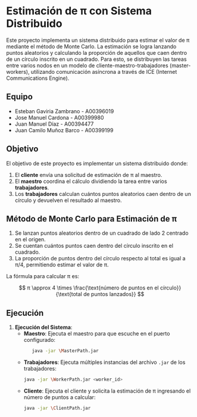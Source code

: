 # Estimación de π con Sistema Distribuido

Este proyecto implementa un sistema distribuido para estimar el valor de π mediante el método de Monte Carlo. La estimación se logra lanzando puntos aleatorios y calculando la proporción de aquellos que caen dentro de un círculo inscrito en un cuadrado. Para esto, se distribuyen las tareas entre varios nodos en un modelo de cliente-maestro-trabajadores (master-workers), utilizando comunicación asíncrona a través de ICE (Internet Communications Engine).

## Equipo

- Esteban Gaviria Zambrano - A00396019
- Jose Manuel Cardona - A00399980
- Juan Manuel Díaz - A00394477
- Juan Camilo Muñoz Barco - A00399199

## Objetivo

El objetivo de este proyecto es implementar un sistema distribuido donde:
1. El **cliente** envía una solicitud de estimación de π al maestro.
2. El **maestro** coordina el cálculo dividiendo la tarea entre varios **trabajadores**.
3. Los **trabajadores** calculan cuántos puntos aleatorios caen dentro de un círculo y devuelven el resultado al maestro.

## Método de Monte Carlo para Estimación de π

1. Se lanzan puntos aleatorios dentro de un cuadrado de lado 2 centrado en el origen.
2. Se cuentan cuántos puntos caen dentro del círculo inscrito en el cuadrado.
3. La proporción de puntos dentro del círculo respecto al total es igual a π/4, permitiendo estimar el valor de π.

La fórmula para calcular π es:

$$ π \approx 4 \times \frac{\text{número de puntos en el círculo}}{\text{total de puntos lanzados}} $$

## Ejecución

1. **Ejecución del Sistema**:
   - **Maestro**: Ejecuta el maestro para que escuche en el puerto configurado:
      ```bash
         java -jar \MasterPath.jar
      ```
   - **Trabajadores**: Ejecuta múltiples instancias del archivo `.jar` de los trabajadores:
     ```bash
     java -jar \WorkerPath.jar <worker_id>
     ```
   - **Cliente**: Ejecuta el cliente y solicita la estimación de π ingresando el número de puntos a calcular:
     ```bash
     java -jar \ClientPath.jar
     ```

